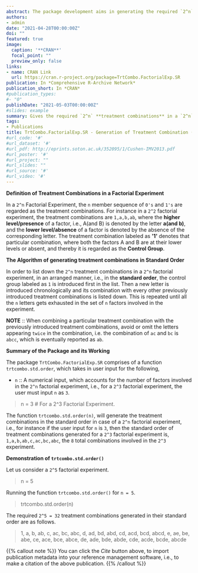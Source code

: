 ```yaml
---
abstract: The package development aims in generating the required `2^n` treatment combinations in a `2^n` Factorial Experiment, where each factor is at **two** levels each. The treatment combinations are generated in an order known as the  **standard order of treatment combinations**.
authors:
- admin
date: "2021-04-28T00:00:00Z"
doi: ""
featured: true
image:
  caption: '**CRAN**'
  focal_point: ""
  preview_only: false
links:
- name: CRAN Link
  url: https://cran.r-project.org/package=TrtCombo.FactorialExp.SR
publication: In *Comprehensive R-Archive Network*
publication_short: In *CRAN*
#publication_types:
#- "0"
publishDate: "2021-05-03T00:00:00Z"
#slides: example
summary: Gives the required `2^n` **treatment combinations** in a `2^n` symmetric **factorial** experiment in their respective **standard order**.
tags:
- Publications
title: TrtCombo.FactorialExp.SR - Generation of Treatment Combination (in Standard Order) in 2^n Factorial Experiment
#url_code: '#'
#url_dataset: '#'
#url_pdf: http://eprints.soton.ac.uk/352095/1/Cushen-IMV2013.pdf
#url_poster: '#'
#url_project: ""
#url_slides: ""
#url_source: '#'
#url_video: '#'
---
```


**Definition of Treatment Combinations in a Factorial Experiment**

In a `2^n` Factorial Experiment, the `n` member sequence of `0's` and `1's` are regarded as the treatment combinations. For instance in a `2^2` factorial experiment, the treatment combinations are `1,a,b,ab`, where the **higher level/presence** of a factor, i.e., A(and B) is denoted by the letter **a(and b)**, and the **lower level/absence** of a factor is denoted by the absence of the corresponding letter. The treatment combination labeled as **'1'** denotes that particular combination, where both the factors A and B are at their lower levels or absent, and thereby it is regarded as the **Control Group**.

**The Algorithm of generating treatment combinations in Standard Order**

In order to list down the `2^n` treatment combinations in a `2^n` factorial experiment, in an arranged manner, i.e., in the **standard order**, the control group labeled as `1` is introduced first in the list. Then a new letter is introduced chronologically and its combination with every other previously introduced treatment combinations is listed down. This is repeated until all the `n` letters gets exhausted in the set of `n` factors involved in the experiment.

**NOTE** :: When combining a particular treatment combination with the previously introduced treatment combinations, avoid or omit the letters appearing `twice` in the combination, i.e. the combination of `ac` and `bc` is `abcc`, which is eventually reported as `ab`.

**Summary of the Package and its Working** 

The package `TrtCombo.FactorialExp.SR` comprises of a function `trtcombo.std.order`, which takes in user input for the following, 

* `n` :: A numerical input, which accounts for the number of factors involved in the `2^n` factorial experiment, i.e., for a `2^3` factorial experiment, the user must input `n` as `3`.

> n = 3 # For a 2^3 Factorial Experiment.

The function `trtcombo.std.order(n)`, will generate the treatment combinations in the standard order in case of a `2^n` factorial experiment, i.e., for instance if the user input for `n` is `3`, then the standard order of treatment combinations generated for a `2^3` factorial experiment is,
`1,a,b,ab,c,ac,bc,abc`, the `8` total combinations involved in the `2^3` experiment.


**Demonstration of `trtcombo.std.order()`**

Let us consider a `2^5` factorial experiment.

> n = 5

Running the function `trtcombo.std.order()` for `n = 5`.

> trtcombo.std.order(n)

The required `2^5 = 32` treatment combinations generated in their standard order are as follows.

> 1, a, b, ab, c, ac, bc, abc, d, ad, bd, abd, cd, acd, bcd, abcd, e, ae, be, abe, ce, ace, bce, abce, de, ade, bde, abde, cde, acde, bcde, abcde 

{{% callout note %}}
You can click the *Cite* button above, to import publication metadata into your reference management software, i.e., to make a citation of the above publication.
{{% /callout %}}

